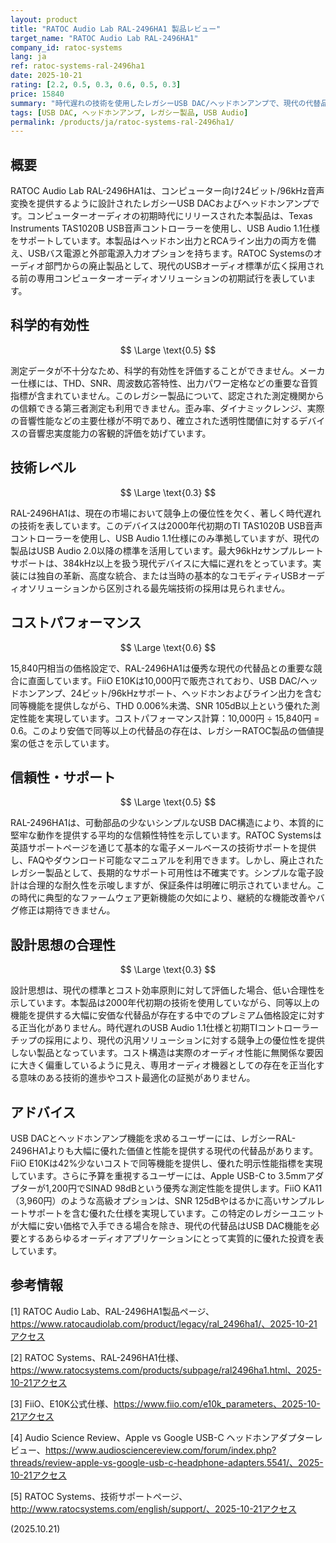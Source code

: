 ```yaml
---
layout: product
title: "RATOC Audio Lab RAL-2496HA1 製品レビュー"
target_name: "RATOC Audio Lab RAL-2496HA1"
company_id: ratoc-systems
lang: ja
ref: ratoc-systems-ral-2496ha1
date: 2025-10-21
rating: [2.2, 0.5, 0.3, 0.6, 0.5, 0.3]
price: 15840
summary: "時代遅れの技術を使用したレガシーUSB DAC/ヘッドホンアンプで、現代の代替品と比較してコストパフォーマンスが劣る"
tags: [USB DAC, ヘッドホンアンプ, レガシー製品, USB Audio]
permalink: /products/ja/ratoc-systems-ral-2496ha1/
---
```


## 概要

RATOC Audio Lab RAL-2496HA1は、コンピューター向け24ビット/96kHz音声変換を提供するように設計されたレガシーUSB DACおよびヘッドホンアンプです。コンピューターオーディオの初期時代にリリースされた本製品は、Texas Instruments TAS1020B USB音声コントローラーを使用し、USB Audio 1.1仕様をサポートしています。本製品はヘッドホン出力とRCAライン出力の両方を備え、USBバス電源と外部電源入力オプションを持ちます。RATOC Systemsのオーディオ部門からの廃止製品として、現代のUSBオーディオ標準が広く採用される前の専用コンピューターオーディオソリューションの初期試行を表しています。

## 科学的有効性

$$ \Large \text{0.5} $$

測定データが不十分なため、科学的有効性を評価することができません。メーカー仕様には、THD、SNR、周波数応答特性、出力パワー定格などの重要な音質指標が含まれていません。このレガシー製品について、認定された測定機関からの信頼できる第三者測定も利用できません。歪み率、ダイナミックレンジ、実際の音響性能などの主要仕様が不明であり、確立された透明性閾値に対するデバイスの音響忠実度能力の客観的評価を妨げています。

## 技術レベル

$$ \Large \text{0.3} $$

RAL-2496HA1は、現在の市場において競争上の優位性を欠く、著しく時代遅れの技術を表しています。このデバイスは2000年代初期のTI TAS1020B USB音声コントローラーを使用し、USB Audio 1.1仕様にのみ準拠していますが、現代の製品はUSB Audio 2.0以降の標準を活用しています。最大96kHzサンプルレートサポートは、384kHz以上を扱う現代デバイスに大幅に遅れをとっています。実装には独自の革新、高度な統合、または当時の基本的なコモディティUSBオーディオソリューションから区別される最先端技術の採用は見られません。

## コストパフォーマンス

$$ \Large \text{0.6} $$

15,840円相当の価格設定で、RAL-2496HA1は優秀な現代の代替品との重要な競合に直面しています。FiiO E10Kは10,000円で販売されており、USB DAC/ヘッドホンアンプ、24ビット/96kHzサポート、ヘッドホンおよびライン出力を含む同等機能を提供しながら、THD 0.006%未満、SNR 105dB以上という優れた測定性能を実現しています。コストパフォーマンス計算：10,000円 ÷ 15,840円 = 0.6。このより安価で同等以上の代替品の存在は、レガシーRATOC製品の価値提案の低さを示しています。

## 信頼性・サポート

$$ \Large \text{0.5} $$

RAL-2496HA1は、可動部品の少ないシンプルなUSB DAC構造により、本質的に堅牢な動作を提供する平均的な信頼性特性を示しています。RATOC Systemsは英語サポートページを通じて基本的な電子メールベースの技術サポートを提供し、FAQやダウンロード可能なマニュアルを利用できます。しかし、廃止されたレガシー製品として、長期的なサポート可用性は不確実です。シンプルな電子設計は合理的な耐久性を示唆しますが、保証条件は明確に明示されていません。この時代に典型的なファームウェア更新機能の欠如により、継続的な機能改善やバグ修正は期待できません。

## 設計思想の合理性

$$ \Large \text{0.3} $$

設計思想は、現代の標準とコスト効率原則に対して評価した場合、低い合理性を示しています。本製品は2000年代初期の技術を使用していながら、同等以上の機能を提供する大幅に安価な代替品が存在する中でのプレミアム価格設定に対する正当化がありません。時代遅れのUSB Audio 1.1仕様と初期TIコントローラーチップの採用により、現代の汎用ソリューションに対する競争上の優位性を提供しない製品となっています。コスト構造は実際のオーディオ性能に無関係な要因に大きく偏重しているように見え、専用オーディオ機器としての存在を正当化する意味のある技術的進歩やコスト最適化の証拠がありません。

## アドバイス

USB DACとヘッドホンアンプ機能を求めるユーザーには、レガシーRAL-2496HA1よりも大幅に優れた価値と性能を提供する現代の代替品があります。FiiO E10Kは42%少ないコストで同等機能を提供し、優れた明示性能指標を実現しています。さらに予算を重視するユーザーには、Apple USB-C to 3.5mmアダプターが1,200円でSINAD 98dBという優秀な測定性能を提供します。FiiO KA11（3,960円）のような高級オプションは、SNR 125dBやはるかに高いサンプルレートサポートを含む優れた仕様を実現しています。この特定のレガシーユニットが大幅に安い価格で入手できる場合を除き、現代の代替品はUSB DAC機能を必要とするあらゆるオーディオアプリケーションにとって実質的に優れた投資を表しています。

## 参考情報

[1] RATOC Audio Lab、RAL-2496HA1製品ページ、https://www.ratocaudiolab.com/product/legacy/ral_2496ha1/、2025-10-21アクセス

[2] RATOC Systems、RAL-2496HA1仕様、https://www.ratocsystems.com/products/subpage/ral2496ha1.html、2025-10-21アクセス

[3] FiiO、E10K公式仕様、https://www.fiio.com/e10k_parameters、2025-10-21アクセス

[4] Audio Science Review、Apple vs Google USB-C ヘッドホンアダプターレビュー、https://www.audiosciencereview.com/forum/index.php?threads/review-apple-vs-google-usb-c-headphone-adapters.5541/、2025-10-21アクセス

[5] RATOC Systems、技術サポートページ、http://www.ratocsystems.com/english/support/、2025-10-21アクセス

(2025.10.21)
